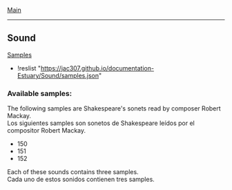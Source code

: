 [Main](../README.md) 

-------------------------------------------------------------------------------  
  
## Sound

  [Samples](samples.json)
  
  + !reslist "https://jac307.github.io/documentation-Estuary/Sound/samples.json"
  
  
### Available samples:
  
The following samples are Shakespeare's sonets read by composer Robert Mackay.  
Los siguientes samples son sonetos de Shakespeare leídos por el compositor Robert Mackay.  

+ 150
+ 151
+ 152
  
Each of these sounds contains three samples.  
Cada uno de estos sonidos contienen tres samples.  
  
  
